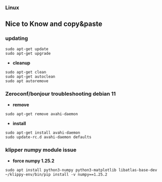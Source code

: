 ### Linux 
## Nice to Know and copy&paste

### updating
```
sudo apt-get update
sudo apt-get upgrade
```
- __cleanup__
```
sudo apt-get clean
sudo apt-get autoclean
sudo apt autoremove
```

### Zeroconf/bonjour troubleshooting debian 11
- __remove__
```
sudo apt-get remove avahi-daemon
```
- __install__
```
sudo apt-get install avahi-daemon
sudo update-rc.d avahi-daemon defaults
```

### klipper numpy module issue
- __force numpy 1.25.2__
```
sudo apt install python3-numpy python3-matplotlib libatlas-base-dev
~/klippy-env/bin/pip install -v numpy==1.25.2 
```
